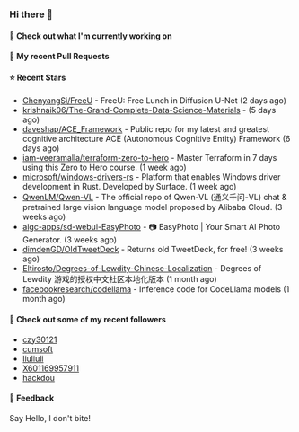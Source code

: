 ### Hi there 👋

#### 👷 Check out what I'm currently working on

#### 🔨 My recent Pull Requests


#### ⭐ Recent Stars

- [ChenyangSi/FreeU](https://github.com/ChenyangSi/FreeU) - FreeU: Free Lunch in Diffusion U-Net (2 days ago)
- [krishnaik06/The-Grand-Complete-Data-Science-Materials](https://github.com/krishnaik06/The-Grand-Complete-Data-Science-Materials) -  (5 days ago)
- [daveshap/ACE_Framework](https://github.com/daveshap/ACE_Framework) - Public repo for my latest and greatest cognitive architecture ACE (Autonomous Cognitive Entity) Framework (6 days ago)
- [iam-veeramalla/terraform-zero-to-hero](https://github.com/iam-veeramalla/terraform-zero-to-hero) - Master Terraform in 7 days using this Zero to Hero course. (1 week ago)
- [microsoft/windows-drivers-rs](https://github.com/microsoft/windows-drivers-rs) - Platform that enables Windows driver development in Rust. Developed by Surface.  (1 week ago)
- [QwenLM/Qwen-VL](https://github.com/QwenLM/Qwen-VL) - The official repo of Qwen-VL (通义千问-VL) chat &amp; pretrained large vision language model proposed by Alibaba Cloud. (3 weeks ago)
- [aigc-apps/sd-webui-EasyPhoto](https://github.com/aigc-apps/sd-webui-EasyPhoto) - 📷 EasyPhoto | Your Smart AI Photo Generator. (3 weeks ago)
- [dimdenGD/OldTweetDeck](https://github.com/dimdenGD/OldTweetDeck) - Returns old TweetDeck, for free! (3 weeks ago)
- [Eltirosto/Degrees-of-Lewdity-Chinese-Localization](https://github.com/Eltirosto/Degrees-of-Lewdity-Chinese-Localization) - Degrees of Lewdity 游戏的授权中文社区本地化版本 (1 month ago)
- [facebookresearch/codellama](https://github.com/facebookresearch/codellama) - Inference code for CodeLlama models (1 month ago)

#### 👯 Check out some of my recent followers

- [czy30121](https://github.com/czy30121)
- [cumsoft](https://github.com/cumsoft)
- [liuliuli](https://github.com/liuliuli)
- [X601169957911](https://github.com/X601169957911)
- [hackdou](https://github.com/hackdou)

#### 💬 Feedback

Say Hello, I don't bite!